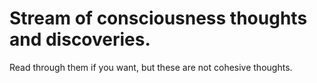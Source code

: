 # Stream of consciousness thoughts and discoveries.

Read through them if you want, but these are not cohesive thoughts.
